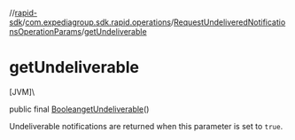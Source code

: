 //[rapid-sdk](../../../index.md)/[com.expediagroup.sdk.rapid.operations](../index.md)/[RequestUndeliveredNotificationsOperationParams](index.md)/[getUndeliverable](get-undeliverable.md)

# getUndeliverable

[JVM]\

public final [Boolean](https://docs.oracle.com/javase/8/docs/api/java/lang/Boolean.html)[getUndeliverable](get-undeliverable.md)()

Undeliverable notifications are returned when this parameter is set to `true`.
